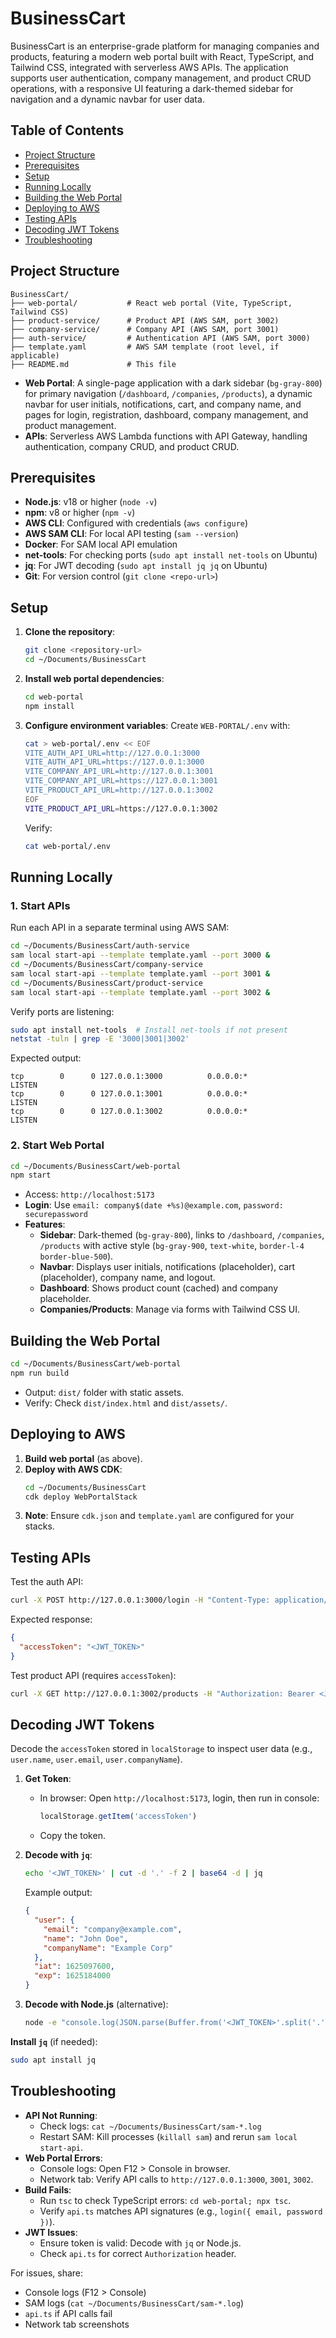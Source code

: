 # BusinessCart

BusinessCart is an enterprise-grade platform for managing companies and products, featuring a modern web portal built with React, TypeScript, and Tailwind CSS, integrated with serverless AWS APIs. The application supports user authentication, company management, and product CRUD operations, with a responsive UI featuring a dark-themed sidebar for navigation and a dynamic navbar for user data.

## Table of Contents
- [Project Structure](#project-structure)
- [Prerequisites](#prerequisites)
- [Setup](#setup)
- [Running Locally](#running-locally)
- [Building the Web Portal](#building-the-web-portal)
- [Deploying to AWS](#deploying-to-aws)
- [Testing APIs](#testing-apis)
- [Decoding JWT Tokens](#decoding-jwt-tokens)
- [Troubleshooting](#troubleshooting)

## Project Structure
```
BusinessCart/
├── web-portal/           # React web portal (Vite, TypeScript, Tailwind CSS)
├── product-service/      # Product API (AWS SAM, port 3002)
├── company-service/      # Company API (AWS SAM, port 3001)
├── auth-service/         # Authentication API (AWS SAM, port 3000)
├── template.yaml         # AWS SAM template (root level, if applicable)
├── README.md             # This file
```

- **Web Portal**: A single-page application with a dark sidebar (`bg-gray-800`) for primary navigation (`/dashboard`, `/companies`, `/products`), a dynamic navbar for user initials, notifications, cart, and company name, and pages for login, registration, dashboard, company management, and product management.
- **APIs**: Serverless AWS Lambda functions with API Gateway, handling authentication, company CRUD, and product CRUD.

## Prerequisites
- **Node.js**: v18 or higher (`node -v`)
- **npm**: v8 or higher (`npm -v`)
- **AWS CLI**: Configured with credentials (`aws configure`)
- **AWS SAM CLI**: For local API testing (`sam --version`)
- **Docker**: For SAM local API emulation
- **net-tools**: For checking ports (`sudo apt install net-tools` on Ubuntu)
- **jq**: For JWT decoding (`sudo apt install jq jq` on Ubuntu)
- **Git**: For version control (`git clone <repo-url>`)

## Setup
1. **Clone the repository**:
   ```bash
   git clone <repository-url>
   cd ~/Documents/BusinessCart
   ```

2. **Install web portal dependencies**:
   ```bash
   cd web-portal
   npm install
   ```

3. **Configure environment variables**:
   Create `WEB-PORTAL/.env` with:
   ```bash
   cat > web-portal/.env << EOF
   VITE_AUTH_API_URL=http://127.0.0.1:3000
   VITE_AUTH_API_URL=https://127.0.0.1:3000
   VITE_COMPANY_API_URL=http://127.0.0.1:3001
   VITE_COMPANY_API_URL=https://127.0.0.1:3001
   VITE_PRODUCT_API_URL=http://127.0.0.1:3002
   EOF
   VITE_PRODUCT_API_URL=https://127.0.0.1:3002
   ```
   Verify:
   ```bash
   cat web-portal/.env
   ```

## Running Locally
### 1. Start APIs
Run each API in a separate terminal using AWS SAM:
```bash
cd ~/Documents/BusinessCart/auth-service
sam local start-api --template template.yaml --port 3000 &
cd ~/Documents/BusinessCart/company-service
sam local start-api --template template.yaml --port 3001 &
cd ~/Documents/BusinessCart/product-service
sam local start-api --template template.yaml --port 3002 &
```

Verify ports are listening:
```bash
sudo apt install net-tools  # Install net-tools if not present
netstat -tuln | grep -E '3000|3001|3002'
```
Expected output:
```
tcp        0      0 127.0.0.1:3000          0.0.0.0:*               LISTEN
tcp        0      0 127.0.0.1:3001          0.0.0.0:*               LISTEN
tcp        0      0 127.0.0.1:3002          0.0.0.0:*               LISTEN
```

### 2. Start Web Portal
```bash
cd ~/Documents/BusinessCart/web-portal
npm start
```
- Access: `http://localhost:5173`
- **Login**: Use `email: company$(date +%s)@example.com`, `password: securepassword`
- **Features**:
  - **Sidebar**: Dark-themed (`bg-gray-800`), links to `/dashboard`, `/companies`, `/products` with active style (`bg-gray-900`, `text-white`, `border-l-4 border-blue-500`).
  - **Navbar**: Displays user initials, notifications (placeholder), cart (placeholder), company name, and logout.
  - **Dashboard**: Shows product count (cached) and company placeholder.
  - **Companies/Products**: Manage via forms with Tailwind CSS UI.

## Building the Web Portal
```bash
cd ~/Documents/BusinessCart/web-portal
npm run build
```
- Output: `dist/` folder with static assets.
- Verify: Check `dist/index.html` and `dist/assets/`.

## Deploying to AWS
1. **Build web portal** (as above).
2. **Deploy with AWS CDK**:
   ```bash
   cd ~/Documents/BusinessCart
   cdk deploy WebPortalStack
   ```
3. **Note**: Ensure `cdk.json` and `template.yaml` are configured for your stacks.

## Testing APIs
Test the auth API:
```bash
curl -X POST http://127.0.0.1:3000/login -H "Content-Type: application/json" -d '{"email":"company@example.com","password":"securepassword"}'
```
Expected response:
```json
{
  "accessToken": "<JWT_TOKEN>"
}
```

Test product API (requires `accessToken`):
```bash
curl -X GET http://127.0.0.1:3002/products -H "Authorization: Bearer <JWT_TOKEN>"
```

## Decoding JWT Tokens
Decode the `accessToken` stored in `localStorage` to inspect user data (e.g., `user.name`, `user.email`, `user.companyName`).

1. **Get Token**:
   - In browser: Open `http://localhost:5173`, login, then run in console:
     ```javascript
     localStorage.getItem('accessToken')
     ```
   - Copy the token.

2. **Decode with `jq`**:
   ```bash
   echo '<JWT_TOKEN>' | cut -d '.' -f 2 | base64 -d | jq
   ```
   Example output:
   ```json
   {
     "user": {
       "email": "company@example.com",
       "name": "John Doe",
       "companyName": "Example Corp"
     },
     "iat": 1625097600,
     "exp": 1625184000
   }
   ```

3. **Decode with Node.js** (alternative):
   ```bash
   node -e "console.log(JSON.parse(Buffer.from('<JWT_TOKEN>'.split('.')[1], 'base64').toString()))"
   ```

**Install `jq`** (if needed):
```bash
sudo apt install jq
```

## Troubleshooting
- **API Not Running**:
  - Check logs: `cat ~/Documents/BusinessCart/sam-*.log`
  - Restart SAM: Kill processes (`killall sam`) and rerun `sam local start-api`.
- **Web Portal Errors**:
  - Console logs: Open F12 > Console in browser.
  - Network tab: Verify API calls to `http://127.0.0.1:3000`, `3001`, `3002`.
- **Build Fails**:
  - Run `tsc` to check TypeScript errors: `cd web-portal; npx tsc`.
  - Verify `api.ts` matches API signatures (e.g., `login({ email, password })`).
- **JWT Issues**:
  - Ensure token is valid: Decode with `jq` or Node.js.
  - Check `api.ts` for correct `Authorization` header.

For issues, share:
- Console logs (F12 > Console)
- SAM logs (`cat ~/Documents/BusinessCart/sam-*.log`)
- `api.ts` if API calls fail
- Network tab screenshots